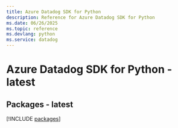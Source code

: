 ```yaml
---
title: Azure Datadog SDK for Python
description: Reference for Azure Datadog SDK for Python
ms.date: 06/26/2025
ms.topic: reference
ms.devlang: python
ms.service: datadog
---
```

# Azure Datadog SDK for Python - latest
## Packages - latest
[!INCLUDE [packages](datadog-index.md)]